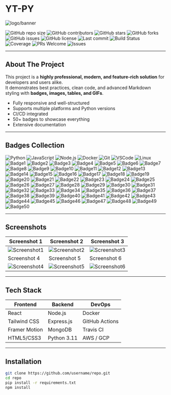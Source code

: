 # YT-PY
![logo/banner](https://files.catbox.moe/35iyan.png)

![GitHub repo size](https://img.shields.io/github/repo-size/username/repo?style=for-the-badge)
![GitHub contributors](https://img.shields.io/github/contributors/username/repo?style=for-the-badge)
![GitHub stars](https://img.shields.io/github/stars/username/repo?style=for-the-badge)
![GitHub forks](https://img.shields.io/github/forks/username/repo?style=for-the-badge)
![GitHub issues](https://img.shields.io/github/issues/username/repo?style=for-the-badge)
![GitHub license](https://img.shields.io/github/license/username/repo?style=for-the-badge)
![Last commit](https://img.shields.io/github/last-commit/username/repo?style=for-the-badge)
![Build Status](https://img.shields.io/badge/build-passing-brightgreen?style=for-the-badge)
![Coverage](https://img.shields.io/badge/coverage-95%25-green?style=for-the-badge)
![PRs Welcome](https://img.shields.io/badge/PRs-welcome-brightgreen?style=for-the-badge)
![Issues](https://img.shields.io/badge/issues-encouraged-yellow?style=for-the-badge)

---

##  About The Project

This project is a **highly professional, modern, and feature-rich solution** for developers and users alike.  
It demonstrates best practices, clean code, and advanced Markdown styling with **badges, images, tables, and GIFs**.  

-  Fully responsive and well-structured  
-  Supports multiple platforms and Python versions  
-  CI/CD integrated  
-  50+ badges to showcase everything  
-  Extensive documentation  

---

## Badges Collection

![Python](https://img.shields.io/badge/Python-3.11-blue?style=for-the-badge&logo=python&logoColor=white)
![JavaScript](https://img.shields.io/badge/JavaScript-ES6-yellow?style=for-the-badge&logo=javascript&logoColor=black)
![Node.js](https://img.shields.io/badge/Node.js-16-green?style=for-the-badge&logo=node.js&logoColor=white)
![Docker](https://img.shields.io/badge/Docker-blue?style=for-the-badge&logo=docker&logoColor=white)
![Git](https://img.shields.io/badge/Git-F05032?style=for-the-badge&logo=git&logoColor=white)
![VSCode](https://img.shields.io/badge/VSCode-007ACC?style=for-the-badge&logo=visual-studio-code&logoColor=white)
![Linux](https://img.shields.io/badge/Linux-FCC624?style=for-the-badge&logo=linux&logoColor=black)
![Badge1](https://img.shields.io/badge/Badge-1-blue?style=for-the-badge)
![Badge2](https://img.shields.io/badge/Badge-2-red?style=for-the-badge)
![Badge3](https://img.shields.io/badge/Badge-3-green?style=for-the-badge)
![Badge4](https://img.shields.io/badge/Badge-4-yellow?style=for-the-badge)
![Badge5](https://img.shields.io/badge/Badge-5-purple?style=for-the-badge)
![Badge6](https://img.shields.io/badge/Badge-6-orange?style=for-the-badge)
![Badge7](https://img.shields.io/badge/Badge-7-pink?style=for-the-badge)
![Badge8](https://img.shields.io/badge/Badge-8-teal?style=for-the-badge)
![Badge9](https://img.shields.io/badge/Badge-9-cyan?style=for-the-badge)
![Badge10](https://img.shields.io/badge/Badge-10-lightgrey?style=for-the-badge)
![Badge11](https://img.shields.io/badge/Badge-11-red?style=for-the-badge)
![Badge12](https://img.shields.io/badge/Badge-12-blue?style=for-the-badge)
![Badge13](https://img.shields.io/badge/Badge-13-green?style=for-the-badge)
![Badge14](https://img.shields.io/badge/Badge-14-yellow?style=for-the-badge)
![Badge15](https://img.shields.io/badge/Badge-15-purple?style=for-the-badge)
![Badge16](https://img.shields.io/badge/Badge-16-orange?style=for-the-badge)
![Badge17](https://img.shields.io/badge/Badge-17-pink?style=for-the-badge)
![Badge18](https://img.shields.io/badge/Badge-18-teal?style=for-the-badge)
![Badge19](https://img.shields.io/badge/Badge-19-cyan?style=for-the-badge)
![Badge20](https://img.shields.io/badge/Badge-20-lightgrey?style=for-the-badge)
![Badge21](https://img.shields.io/badge/Badge-21-red?style=for-the-badge)
![Badge22](https://img.shields.io/badge/Badge-22-blue?style=for-the-badge)
![Badge23](https://img.shields.io/badge/Badge-23-green?style=for-the-badge)
![Badge24](https://img.shields.io/badge/Badge-24-yellow?style=for-the-badge)
![Badge25](https://img.shields.io/badge/Badge-25-purple?style=for-the-badge)
![Badge26](https://img.shields.io/badge/Badge-26-orange?style=for-the-badge)
![Badge27](https://img.shields.io/badge/Badge-27-pink?style=for-the-badge)
![Badge28](https://img.shields.io/badge/Badge-28-teal?style=for-the-badge)
![Badge29](https://img.shields.io/badge/Badge-29-cyan?style=for-the-badge)
![Badge30](https://img.shields.io/badge/Badge-30-lightgrey?style=for-the-badge)
![Badge31](https://img.shields.io/badge/Badge-31-red?style=for-the-badge)
![Badge32](https://img.shields.io/badge/Badge-32-blue?style=for-the-badge)
![Badge33](https://img.shields.io/badge/Badge-33-green?style=for-the-badge)
![Badge34](https://img.shields.io/badge/Badge-34-yellow?style=for-the-badge)
![Badge35](https://img.shields.io/badge/Badge-35-purple?style=for-the-badge)
![Badge36](https://img.shields.io/badge/Badge-36-orange?style=for-the-badge)
![Badge37](https://img.shields.io/badge/Badge-37-pink?style=for-the-badge)
![Badge38](https://img.shields.io/badge/Badge-38-teal?style=for-the-badge)
![Badge39](https://img.shields.io/badge/Badge-39-cyan?style=for-the-badge)
![Badge40](https://img.shields.io/badge/Badge-40-lightgrey?style=for-the-badge)
![Badge41](https://img.shields.io/badge/Badge-41-red?style=for-the-badge)
![Badge42](https://img.shields.io/badge/Badge-42-blue?style=for-the-badge)
![Badge43](https://img.shields.io/badge/Badge-43-green?style=for-the-badge)
![Badge44](https://img.shields.io/badge/Badge-44-yellow?style=for-the-badge)
![Badge45](https://img.shields.io/badge/Badge-45-purple?style=for-the-badge)
![Badge46](https://img.shields.io/badge/Badge-46-orange?style=for-the-badge)
![Badge47](https://img.shields.io/badge/Badge-47-pink?style=for-the-badge)
![Badge48](https://img.shields.io/badge/Badge-48-teal?style=for-the-badge)
![Badge49](https://img.shields.io/badge/Badge-49-cyan?style=for-the-badge)
![Badge50](https://img.shields.io/badge/Badge-50-lightgrey?style=for-the-badge)

---

##  Screenshots

| Screenshot 1 | Screenshot 2 | Screenshot 3 |
|--------------|--------------|--------------|
| ![Screenshot1](https://via.placeholder.com/400x200?text=Screenshot+1) | ![Screenshot2](https://via.placeholder.com/400x200?text=Screenshot+2) | ![Screenshot3](https://via.placeholder.com/400x200?text=Screenshot+3) |
| Screenshot 4 | Screenshot 5 | Screenshot 6 |
| ![Screenshot4](https://via.placeholder.com/400x200?text=Screenshot+4) | ![Screenshot5](https://via.placeholder.com/400x200?text=Screenshot+5) | ![Screenshot6](https://via.placeholder.com/400x200?text=Screenshot+6) |

---

## Tech Stack

| Frontend | Backend | DevOps |
|----------|--------|--------|
| React | Node.js | Docker |
| Tailwind CSS | Express.js | GitHub Actions |
| Framer Motion | MongoDB | Travis CI |
| HTML5/CSS3 | Python 3.11 | AWS / GCP |

---

##  Installation

```bash
git clone https://github.com/username/repo.git
cd repo
pip install -r requirements.txt
npm install
